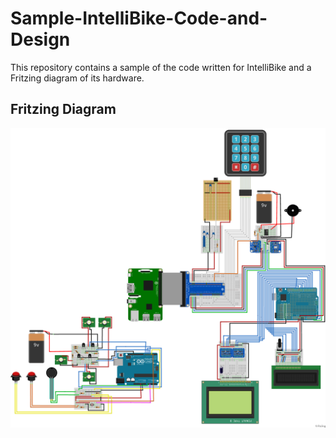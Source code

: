 # Sample-IntelliBike-Code-and-Design
This repository contains a sample of the code written for IntelliBike and a Fritzing diagram of its hardware.
## Fritzing Diagram
![Fritzing Diagram](IntelliBike_Fritzing_Diagram.png)
